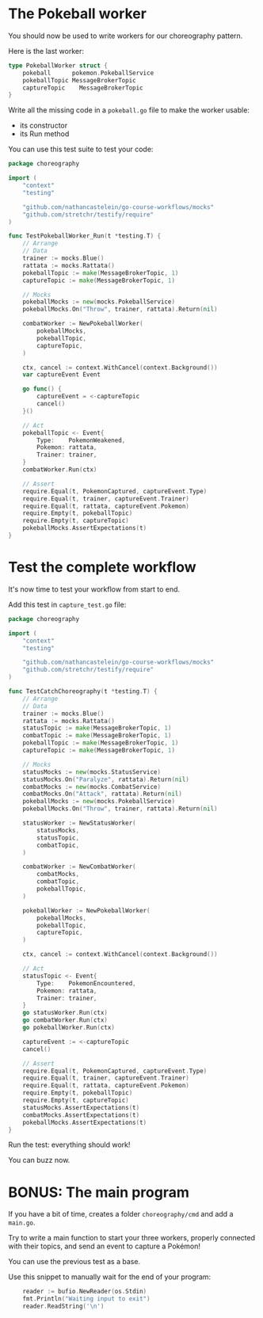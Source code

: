 # The Pokeball worker

You should now be used to write workers for our choreography pattern.

Here is the last worker:

```go
type PokeballWorker struct {
	pokeball      pokemon.PokeballService
	pokeballTopic MessageBrokerTopic
	captureTopic    MessageBrokerTopic
}
```

Write all the missing code in a `pokeball.go` file to make the worker usable:
- its constructor
- its Run method

You can use this test suite to test your code:

```go
package choreography

import (
	"context"
	"testing"

	"github.com/nathancastelein/go-course-workflows/mocks"
	"github.com/stretchr/testify/require"
)

func TestPokeballWorker_Run(t *testing.T) {
	// Arrange
	// Data
	trainer := mocks.Blue()
	rattata := mocks.Rattata()
	pokeballTopic := make(MessageBrokerTopic, 1)
	captureTopic := make(MessageBrokerTopic, 1)

	// Mocks
	pokeballMocks := new(mocks.PokeballService)
	pokeballMocks.On("Throw", trainer, rattata).Return(nil)

	combatWorker := NewPokeballWorker(
		pokeballMocks,
		pokeballTopic,
		captureTopic,
	)

	ctx, cancel := context.WithCancel(context.Background())
	var captureEvent Event

	go func() {
		captureEvent = <-captureTopic
		cancel()
	}()

	// Act
	pokeballTopic <- Event{
		Type:    PokemonWeakened,
		Pokemon: rattata,
		Trainer: trainer,
	}
	combatWorker.Run(ctx)

	// Assert
	require.Equal(t, PokemonCaptured, captureEvent.Type)
	require.Equal(t, trainer, captureEvent.Trainer)
	require.Equal(t, rattata, captureEvent.Pokemon)
	require.Empty(t, pokeballTopic)
	require.Empty(t, captureTopic)
	pokeballMocks.AssertExpectations(t)
}

```

# Test the complete workflow

It's now time to test your workflow from start to end.

Add this test in `capture_test.go` file:

```go
package choreography

import (
	"context"
	"testing"

	"github.com/nathancastelein/go-course-workflows/mocks"
	"github.com/stretchr/testify/require"
)

func TestCatchChoreography(t *testing.T) {
	// Arrange
	// Data
	trainer := mocks.Blue()
	rattata := mocks.Rattata()
	statusTopic := make(MessageBrokerTopic, 1)
	combatTopic := make(MessageBrokerTopic, 1)
	pokeballTopic := make(MessageBrokerTopic, 1)
	captureTopic := make(MessageBrokerTopic, 1)

	// Mocks
	statusMocks := new(mocks.StatusService)
	statusMocks.On("Paralyze", rattata).Return(nil)
	combatMocks := new(mocks.CombatService)
	combatMocks.On("Attack", rattata).Return(nil)
	pokeballMocks := new(mocks.PokeballService)
	pokeballMocks.On("Throw", trainer, rattata).Return(nil)

	statusWorker := NewStatusWorker(
		statusMocks,
		statusTopic,
		combatTopic,
	)

	combatWorker := NewCombatWorker(
		combatMocks,
		combatTopic,
		pokeballTopic,
	)

	pokeballWorker := NewPokeballWorker(
		pokeballMocks,
		pokeballTopic,
		captureTopic,
	)

	ctx, cancel := context.WithCancel(context.Background())

	// Act
	statusTopic <- Event{
		Type:    PokemonEncountered,
		Pokemon: rattata,
		Trainer: trainer,
	}
	go statusWorker.Run(ctx)
	go combatWorker.Run(ctx)
	go pokeballWorker.Run(ctx)

	captureEvent := <-captureTopic
	cancel()

	// Assert
	require.Equal(t, PokemonCaptured, captureEvent.Type)
	require.Equal(t, trainer, captureEvent.Trainer)
	require.Equal(t, rattata, captureEvent.Pokemon)
	require.Empty(t, pokeballTopic)
	require.Empty(t, captureTopic)
	statusMocks.AssertExpectations(t)
	combatMocks.AssertExpectations(t)
	pokeballMocks.AssertExpectations(t)
}
```

Run the test: everything should work!

You can buzz now.

# BONUS: The main program

If you have a bit of time, creates a folder `choreography/cmd` and add a `main.go`.

Try to write a main function to start your three workers, properly connected with their topics, and send an event to capture a Pokémon!

You can use the previous test as a base.

Use this snippet to manually wait for the end of your program:

```go
	reader := bufio.NewReader(os.Stdin)
	fmt.Println("Waiting input to exit")
	reader.ReadString('\n')
```